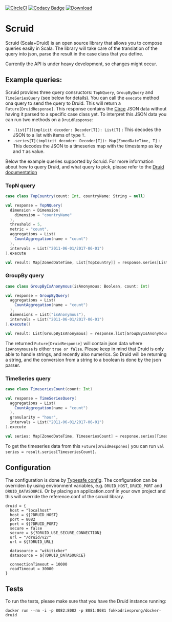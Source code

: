 [![CircleCI](https://circleci.com/gh/ing-bank/scruid.svg?style=svg)](https://circleci.com/gh/ing-bank/scruid)
[![Codacy Badge](https://api.codacy.com/project/badge/Grade/9b7c4adf8ad447efa9c7ea8a9ffda6b2)](https://www.codacy.com/app/fokko/scruid?utm_source=github.com&amp;utm_medium=referral&amp;utm_content=ing-bank/scruid&amp;utm_campaign=Badge_Grade)
[![Download](https://api.bintray.com/packages/ing-bank/maven-releases/scruid/images/download.svg)](https://bintray.com/ing-bank/maven-releases/scruid/_latestVersion)

# Scruid

Scruid (Scala+Druid) is an open source library that allows you to compose queries easily in Scala. The library will take care of the translation of the query into json, parse the result in the case class that you define.

Currently the API is under heavy development, so changes might occur.



## Example queries:

Scruid provides three query consructors: `TopNQuery`, `GroupByQuery` and `TimeSeriesQuery` (see below for details). You can call the `execute` method ona query to send the query to Druid. This will return a `Future[DruidResponse]`. This response contains the [Circe](http://circe.io) JSON data without having it parsed to a specific case class yet. To interpret this JSON data you can run two methods on a `DruidResponse`:

- `.list[T](implicit decoder: Decoder[T]): List[T]` : This decodes the JSON to a list with items of type `T`.
- `.series[T](implicit decoder: Decoder[T]): Map[ZonedDateTime, T]` : This decodes the JSON to a timeseries map with the timestamp as key and `T` as value.

Below the example queries supported by Scruid. For more information about how to query Druid, and what query to pick, please refer to the [Druid documentation](http://druid.io/docs/latest/querying/querying.html)

### TopN query
```scala
case class TopCountry(count: Int, countryName: String = null)

val response = TopNQuery(
  dimension = Dimension(
    dimension = "countryName"
  ),
  threshold = 5,
  metric = "count",
  aggregations = List(
    CountAggregation(name = "count")
  ),
  intervals = List("2011-06-01/2017-06-01")
).execute

val result: Map[ZonedDateTime, List[TopCountry]] = response.series[List[TopCountry]]
```


### GroupBy query

```scala
case class GroupByIsAnonymous(isAnonymous: Boolean, count: Int)

val response = GroupByQuery(
  aggregations = List(
    CountAggregation(name = "count")
  ),
  dimensions = List("isAnonymous"),
  intervals = List("2011-06-01/2017-06-01")
).execute()

val result: List[GroupByIsAnonymous] = response.list[GroupByIsAnonymous]
```

The returned `Future[DruidResponse]` will contain json data where `isAnonymouse` is either `true or false`. Please keep in mind that Druid is only able to handle strings, and recently also numerics. So Druid will be returning a string, and the conversion from a string to a boolean is done by the json parser.

### TimeSeries query

```scala
case class TimeseriesCount(count: Int)

val response = TimeSeriesQuery(
  aggregations = List(
    CountAggregation(name = "count")
  ),
  granularity = "hour",
  intervals = List("2011-06-01/2017-06-01")
).execute

val series: Map[ZonedDateTime, TimeseriesCount] = response.series[TimeseriesCount]
```

To get the timeseries data from this `Future[DruidRespones]` you can run `val series = result.series[TimeseriesCount]`.

## Configuration

The configuration is done by [Typesafe config](https://github.com/typesafehub/config). The configuration can be overriden by using environment variables, e.g. `DRUID_HOST`, `DRUID_PORT` and `DRUID_DATASOURCE`. Or by placing an application.conf in your own project and this will override the reference.conf of the scruid library.

```
druid = {
  host = "localhost"
  host = ${?DRUID_HOST}
  port = 8082
  port = ${?DRUID_PORT}
  secure = false
  secure = ${?DRUID_USE_SECURE_CONNECTION}
  url = "/druid/v2/"
  url = ${?DRUID_URL}

  datasource = "wikiticker"
  datasource = ${?DRUID_DATASOURCE}

  connectionTimeout = 10000
  readTimeout = 30000
}
```

## Tests

To run the tests, please make sure that you have the Druid instance running:

```
docker run --rm -i -p 8082:8082 -p 8081:8081 fokkodriesprong/docker-druid
```
